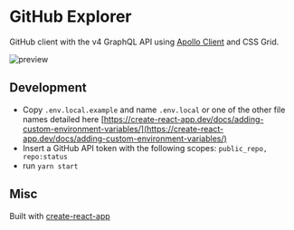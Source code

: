 # GitHub Explorer

GitHub client with the v4 GraphQL API using [Apollo Client](https://www.apollographql.com/client/) and CSS Grid.

![preview](https://user-images.githubusercontent.com/2513462/36777146-7c7e9fac-1cbc-11e8-8229-6ecedf73c7c7.gif)

## Development

- Copy `.env.local.example` and name `.env.local` or one of the other file names detailed here [https://create-react-app.dev/docs/adding-custom-environment-variables/](https://create-react-app.dev/docs/adding-custom-environment-variables/)
- Insert a GitHub API token with the following scopes: `public_repo, repo:status` 
- run `yarn start`

## Misc

Built with [create-react-app](https://github.com/facebook/create-react-app)
